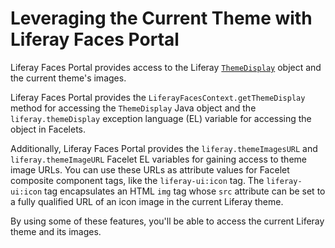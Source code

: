 # Leveraging the Current Theme with Liferay Faces Portal [](id=leveraging-the-current-theme-with-liferay-faces-portal)

Liferay Faces Portal provides access to the Liferay [`ThemeDisplay`](http://docs.liferay.com/portal/6.2/javadocs/com/liferay/portal/theme/ThemeDisplay.html)
object and the current theme's images. 

Liferay Faces Portal provides the `LiferayFacesContext.getThemeDisplay` method
for accessing the `ThemeDisplay` Java object and the `liferay.themeDisplay`
exception language (EL) variable for accessing the object in Facelets.

Additionally, Liferay Faces Portal provides the `liferay.themeImagesURL` and
`liferay.themeImageURL` Facelet EL variables for gaining access to theme image
URLs. You can use these URLs as attribute values for Facelet composite component
tags, like the `liferay-ui:icon` tag. The `liferay-ui:icon` tag encapsulates an
HTML `img` tag whose `src` attribute can be set to a fully qualified URL of an
icon image in the current Liferay theme.

By using some of these features, you'll be able to access the current Liferay
theme and its images. 

<!--**Related Topics**

 Add once JSF tutorials are finished. -Cody -->
